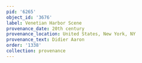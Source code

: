 ```yaml
---
pid: '6265'
object_id: '3676'
label: Venetian Harbor Scene
provenance_date: 20th century
provenance_location: United States, New York, NY
provenance_text: Didier Aaron
order: '1338'
collection: provenance
---
```

